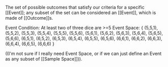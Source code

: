 The set of possible outcomes that satisfy our criteria for a specific [[Event]]; any subset of the set can be considered an [[Event]], which is made of [[Outcome]]s.

Event Condition: At least two of three dice are >=5
Event Space: 
{
(5,5,1), (5,5,2), (5,5,3), (5,5,4), (5,5,5), (5,5,6),
(5,6,1), (5,6,2), (5,6,3), (5,6,4), (5,6,5), (5,6,6),
(6,5,1), (6,5,2), (6,5,3), (6,5,4), (6,5,5), (6,5,6),
(6,6,1), (6,6,2), (6,6,3), (6,6,4), (6,6,5), (6,6,6)
}

((I'm not sure if I really need Event Space, or if we can just define an Event as any subset of [[Sample Space]])).